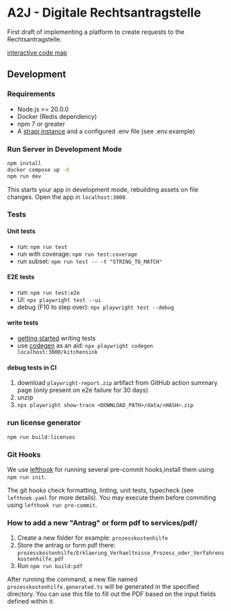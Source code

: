 # A2J - Digitale Rechtsantragstelle

First draft of implementing a platform to create requests to the Rechtsantragstelle.

[interactive code map](https://mango-dune-07a8b7110.1.azurestaticapps.net/?repo=digitalservicebund%2Fa2j-rechtsantragstelle)

## Development

### Requirements

- Node.js >= 20.0.0
- Docker (Redis dependency)
- npm 7 or greater
- A [strapi instance](https://github.com/digitalservicebund/a2j-rechtsantragstelle-strapi) and a configured .env file (see .env.example)

### Run Server in Development Mode

```sh
npm install
docker compose up -d
npm run dev
```

This starts your app in development mode, rebuilding assets on file changes.
Open the app in `localhost:3000`

### Tests

#### Unit tests

- run: `npm run test`
- run with coverage: `npm run test:coverage`
- run subset: `npm run test -- -t "STRING_TO_MATCH"`

#### E2E tests

- run: `npm run test:e2e`
- UI: `npx playwright test --ui`
- debug (F10 to step over): `npx playwright test --debug`

#### write tests

- [getting started](https://playwright.dev/docs/writing-tests) writing tests
- use [codegen](https://playwright.dev/docs/codegen-intro) as an aid: `npx playwright codegen localhost:3000/kitchensink`

#### debug tests in CI

1. download `playwright-report.zip` artifact from GitHub action summary page (only present on e2e failure for 30 days)
2. unzip
3. `npx playwright show-trace <DOWNLOAD_PATH>/data/<HASH>.zip`

### run license generator

`npm run build:licenses`

### Git Hooks

We use [lefthook](https://github.com/evilmartians/lefthook) for running several pre-commit hooks,install them using `npm run init`.

The git hooks check formatting, linting, unit tests, typecheck (see `lefthook.yaml` for more details). You may execute them before commiting using `lefthook run pre-commit`.

### How to add a new "Antrag" or form pdf to services/pdf/

1. Create a new folder for example: `prozesskostenhilfe`
2. Store the antrag or form pdf there: `prozesskostenhilfe/Erklaerung_Verhaeltnisse_Prozess_oder_Verfahrenskostenhilfe.pdf`
3. Run `npm run build:pdf`

After running the command, a new file named `prozesskostenhilfe.generated.ts` will be generated in the specified directory. You can use this file to fill out the PDF based on the input fields defined within it.
